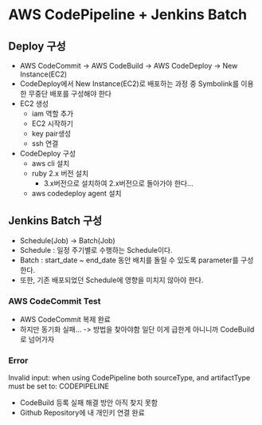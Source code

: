 # AWS CodePipeline + Jenkins Batch
## Deploy 구성
- AWS CodeCommit -> AWS CodeBuild -> AWS CodeDeploy -> New Instance(EC2)
- CodeDeploy에서 New Instance(EC2)로 배포하는 과정 중 Symbolink를 이용한 무중단 배포를 구성해야 한다
- EC2 생성
  - iam 역할 추가
  - EC2 시작하기
  - key pair생성
  - ssh 연결
- CodeDeploy 구성
  - aws cli 설치
  - ruby 2.x 버전 설치
    - 3.x버전으로 설치하여 2.x버전으로 돌아가야 한다...
  - aws codedeploy agent 설치

## Jenkins Batch 구성
- Schedule(Job) -> Batch(Job)
- Schedule : 일정 주기별로 수행하는 Schedule이다.
- Batch : start_date ~ end_date 동안 배치를 돌릴 수 있도록 parameter를 구성한다.
- 또한, 기존 배포되었던 Schedule에 영향을 미치지 않아야 한다.

### AWS CodeCommit Test
- AWS CodeCommit 복제 완료 
- 하지만 동기화 실패... -> 방법을 찾아야함 일단 이게 급한게 아니니까 CodeBuild로 넘어가자

### Error
Invalid input: when using CodePipeline both sourceType, and artifactType must be set to: CODEPIPELINE
- CodeBuild 등록 실패 해결 방안 아직 찾지 못함
- Github Repository에 내 개인키 연결 완료